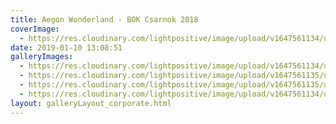 ```yaml
---
title: Aegon Wonderland - BOK Csarnok 2018
coverImage:
  - https://res.cloudinary.com/lightpositive/image/upload/v1647561134/uploads/Aegon%20Wonderland%20-%20BOK%20Csarnok%202018/aegon1.jpg
date: 2019-01-10 13:08:51
galleryImages: 
  - https://res.cloudinary.com/lightpositive/image/upload/v1647561134/uploads/Aegon%20Wonderland%20-%20BOK%20Csarnok%202018/aegon.jpg
  - https://res.cloudinary.com/lightpositive/image/upload/v1647561135/uploads/Aegon%20Wonderland%20-%20BOK%20Csarnok%202018/aegon3.jpg
  - https://res.cloudinary.com/lightpositive/image/upload/v1647561135/uploads/Aegon%20Wonderland%20-%20BOK%20Csarnok%202018/aegon2.jpg
  - https://res.cloudinary.com/lightpositive/image/upload/v1647561134/uploads/Aegon%20Wonderland%20-%20BOK%20Csarnok%202018/aegon1.jpg
layout: galleryLayout_corporate.html
---
```

